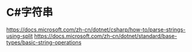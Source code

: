 # C#字符串

<https://docs.microsoft.com/zh-cn/dotnet/csharp/how-to/parse-strings-using-split>
<https://docs.microsoft.com/zh-cn/dotnet/standard/base-types/basic-string-operations>

